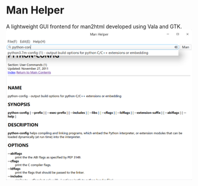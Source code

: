 # Man Helper
A lightweight GUI frontend for man2html developed using Vala and GTK.
![alt text](https://github.com/akarin123/manhelper/blob/main/manhelper_screenshot.png)
